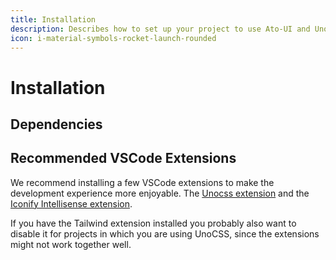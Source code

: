 ```yaml
---
title: Installation
description: Describes how to set up your project to use Ato-UI and UnoCSS.
icon: i-material-symbols-rocket-launch-rounded
---
```


# Installation



## Dependencies


## Recommended VSCode Extensions

We recommend installing a few VSCode extensions to make the development experience more enjoyable. The [Unocss extension](https://marketplace.visualstudio.com/items?itemName=antfu.unocss) and the [Iconify Intellisense extension](https://marketplace.visualstudio.com/items?itemName=antfu.iconify).

If you have the Tailwind extension installed you probably also want to disable it for projects in which you are using UnoCSS, since the extensions might not work together well.
